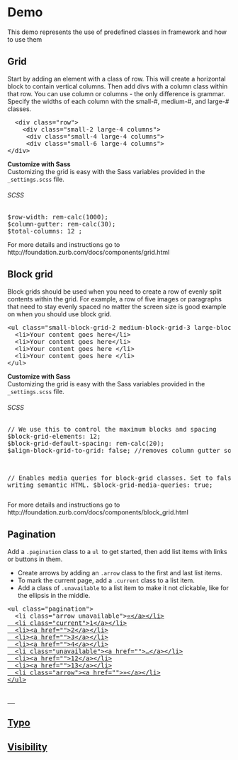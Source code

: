Demo
==========

<p>This demo represents the use of predefined classes in framework and how to use them</p>


<h2>Grid</h2>
<p>
Start by adding an element with a class of row. This will create a horizontal block to contain vertical columns. Then add divs with a column class within that row. You can use column or columns - the only difference is grammar. Specify the widths of each column with the small-#, medium-#, and large-# classes.</p>


<pre>
  <span>&lt;div class="row"&gt;</span>
  &nbsp;&nbsp;<span>&lt;div class="small-2 large-4 columns"&gt;</span>
  &nbsp; &nbsp;<span>&lt;div class="small-4 large-4 columns"&gt;</span>
  &nbsp; &nbsp;<span>&lt;div class="small-6 large-4 columns"&gt;</span>
<span>&lt;/div&gt;</span>
</pre>


<p><strong>Customize with Sass</strong><br>
Customizing the grid is easy with the Sass variables provided in the <code>_settings.scss</code> file.</p>

<h6>SCSS</h6>
<pre>
$row-width: rem-calc(1000);
$column-gutter: rem-calc(30);
$total-columns: 12 ;
</pre>

<p>For more details and instructions go to http://foundation.zurb.com/docs/components/grid.html</p>



<h2>Block grid</h2>
<p>Block grids should be used when you need to create a row of evenly split contents within the grid. For example, a row of five images or paragraphs that need to stay evenly spaced no matter the screen size is good example on when you should use block grid.</p>

<pre>
<span>&lt;ul class="small-block-grid-2 medium-block-grid-3 large-block-grid-4"&gt;</span>
  <span>&lt;li&gt;</span>Your content goes here<span>&lt;/li&gt;</span>
  <span>&lt;li&gt;</span>Your content goes here<span>&lt;/li&gt;</span>
  <span>&lt;li&gt;</span>Your content goes here <span>&lt;/li&gt;</span>
  <span>&lt;li&gt;</span>Your content goes here <span>&lt;/li&gt;</span>
<span>&lt;/ul&gt;</span>
</pre>

<p><strong>Customize with Sass</strong><br>
  Customizing the grid is easy with the Sass variables provided in the <code>_settings.scss</code> file.</p>

  <h6>SCSS</h6>
<pre>
// We use this to control the maximum blocks and spacing 
$block-grid-elements: 12;
$block-grid-default-spacing: rem-calc(20);
$align-block-grid-to-grid: false; //removes column gutter so edges of block grid align with grid<br>

// Enables media queries for block-grid classes. Set to false if writing semantic HTML.
$block-grid-media-queries: true;
</pre>

<p>For more details and instructions go to http://foundation.zurb.com/docs/components/block_grid.html</p>



<h2>Pagination</h2>

<p>
Add a <code>.pagination</code> class to a <code>ul </code>to get started, then add list items with links or buttons in them.</p>

- Create arrows by adding an <code>.arrow</code> class to the first and last list items.
- To mark the current page, add a <code>.current</code> class to a list item.
- Add a class of <code>.unavailable</code> to a list item to make it not clickable, like for the ellipsis in the middle.
</p>

<pre>
<span>&lt;ul class="pagination"&gt;</span>
  <span>&lt;li class="arrow unavailable"&gt;</span><a href="">&laquo;<span>&lt;/a&gt;</span><span>&lt;/li&gt;</span>
  <span>&lt;li class="current"&gt;</span><a href=""&gt;</span>1<span>&lt;/a><span>&lt;/li&gt;</span>
  <span>&lt;li&gt;</span><span>&lt;a href=""&gt;</span>2<span>&lt;/a&gt;</span><span>&lt;/li&gt;</span>
  <span>&lt;li&gt;</span><span>&lt;a href=""&gt;</span>3<span>&lt;/a&gt;</span><span>&lt;/li&gt;</span>
  <span>&lt;li&gt;</span><span>&lt;a href=""&gt;</span>4<span>&lt;/a&gt;</span><span>&lt;/li&gt;</span>
  <span>&lt;li class="unavailable"><span>&lt;a href=""&gt;</span>&hellip;<span>&lt;/a><span>&lt;/li&gt;</span>
  <span>&lt;li&gt;</span><span>&lt;a href=""&gt;</span>12<span>&lt;/a&gt;</span><span>&lt;/li&gt;</span>
  <span>&lt;li&gt;</span><span>&lt;a href=""&gt;</span>13<span>&lt;/a&gt;</span><span>&lt;/li&gt;</span>
  <span>&lt;li class="arrow"&gt;</span><span>&lt;a href="">&raquo;<span>&lt;/a><span>&lt;/li&gt;</span>
<span>&lt;/ul&gt;</span>


  </pre>


<h2>Typo</h2>
<h2>Visibility</h2>